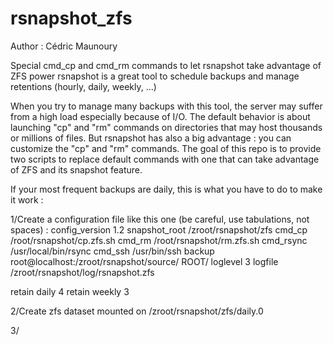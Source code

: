 # rsnapshot_zfs

Author : Cédric Maunoury

Special cmd_cp and cmd_rm commands to let rsnapshot take advantage of ZFS power
rsnapshot is a great tool to schedule backups and manage retentions (hourly, daily, weekly, ...)

When you try to manage many backups with this tool, the server may suffer from a high load especially because of I/O. The default behavior is about launching "cp" and "rm" commands on directories that may host thousands or millions of files. But rsnapshot has also a big advantage : you can customize the "cp" and "rm" commands. The goal of this repo is to provide two scripts to replace default commands with one that can take advantage of ZFS and its snapshot feature.

If your most frequent backups are daily, this is what you have to do to make it work :

1/Create a configuration file like this one (be careful, use tabulations, not spaces) :
config_version		1.2
snapshot_root		/zroot/rsnapshot/zfs
cmd_cp			/root/rsnapshot/cp.zfs.sh
cmd_rm			/root/rsnapshot/rm.zfs.sh
cmd_rsync		/usr/local/bin/rsync
cmd_ssh			/usr/bin/ssh
backup			root@localhost:/zroot/rsnapshot/source/		ROOT/
loglevel		3
logfile			/zroot/rsnapshot/log/rsnapshot.zfs

retain			daily	4
retain			weekly	3

2/Create zfs dataset mounted on /zroot/rsnapshot/zfs/daily.0

3/
